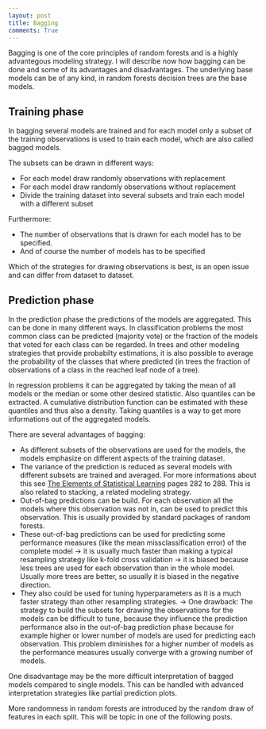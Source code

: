 ```yaml
---
layout: post
title: Bagging
comments: True
---
```


Bagging is one of the core principles of random forests and is a highly advantegous modeling strategy. 
I will describe now how bagging can be done and some of its advantages and disadvantages. The underlying base models can 
be of any kind, in random forests decision trees are the base models. 

## Training phase

In bagging several models are trained and for each model only a subset of the training observations is used to train each model, which are also called bagged models. 

<!--excerpt-->

The subsets can be drawn in different ways:

* For each model draw randomly observations with replacement
* For each model draw randomly observations without replacement
* Divide the training dataset into several subsets and train each model with a different subset

Furthermore: 

* The number of observations that is drawn for each model has to be specified. 
* And of course the number of models has to be specified

Which of the strategies for drawing observations is best, is an open issue and can differ from dataset to dataset. 

## Prediction phase

In the prediction phase the predictions of the models are aggregated. This can be done in many different ways. In
classification problems the most common class can be predicted (majority vote) or the fraction of the models that voted for each class can be regarded. In trees and other modeling strategies that provide probabilty estimations, it is also possible to average the probability of the classes that where predicted (in trees the fraction of observations of a class in the reached leaf node of a tree).

In regression problems it can be aggregated by taking the mean of all models or the median or some other desired 
statistic. Also quantiles can be extracted. A cumulative distribution function can be estimated with these quantiles and thus also a density. Taking quantiles is a way to get more informations out of the aggregated models.

There are several advantages of bagging:

* As different subsets of the observations are used for the models, the models emphasize on different aspects of the training dataset. 
* The variance of the prediction is reduced as several models with different subsets are trained and averaged. For more informations about this see [The Elements of Statistical Learning](https://web.stanford.edu/~hastie/local.ftp/Springer/OLD/ESLII_print4.pdf) pages 282 to 288. This is also related to stacking, a related modeling strategy. 
* Out-of-bag predictions can be build. For each observation all the models where this observation was not in, can be used to predict this observation. This is usually provided by standard packages of random forests. 
 * These out-of-bag predictions can be used for predicting some performance measures (like the mean missclassification error) of the complete model 
 -> it is usually much faster than making a typical resampling strategy like k-fold cross validation
 -> it is biased because less trees are used for each observation than in the whole model. Usually more trees are better, so 
usually it is biased in the negative direction. 
 * They also could be used for tuning hyperparameters as it is a much faster strategy than other resampling strategies. 
 -> One drawback: The strategy to build the subsets for drawing the observations for the models can be difficult to tune, because they influence the prediction performance also in the out-of-bag prediction phase because for example higher or lower number of models are used for predicting each observation. This problem diminishes for a higher number of models as the 
performance measures usually converge with a growing number of models. 

One disadvantage may be the more difficult interpretation of bagged models compared to single models. This can be handled with advanced interpretation strategies like partial prediction plots. 

More randomness in random forests are introduced by the random draw of features in each split. This will be topic in one of the
following posts. 
